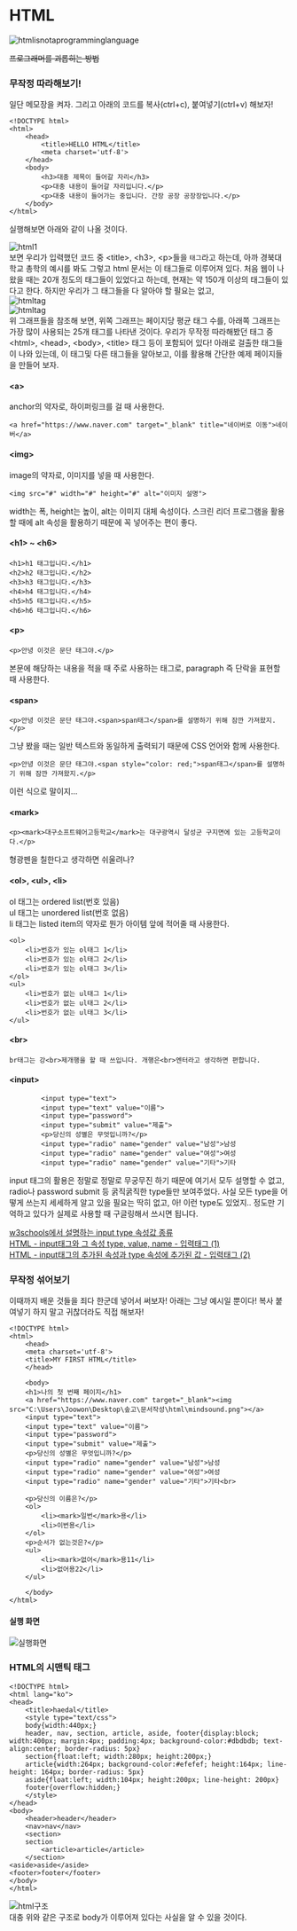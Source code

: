 # HTML
![htmlisnotaprogramminglanguage](../statics/html_is_not_a.jpg)

~~프로그래머를 괴롭히는 방법~~

### 무작정 따라해보기!
일단 메모장을 켜자. 그리고 아래의 코드를 복사(ctrl+c), 붙여넣기(ctrl+v) 해보자!
```
<!DOCTYPE html>
<html>
    <head>
        <title>HELLO HTML</title>
        <meta charset='utf-8'>
    </head>
    <body>
        <h3>대충 제목이 들어갈 자리</h3>
        <p>대충 내용이 들어갈 자리입니다.</p>
        <p>대충 내용이 들어가는 중입니다. 간장 공장 공장장입니다.</p>
    </body>
</html>
```
실행해보면 아래와 같이 나올 것이다.
 
![html1](../statics/classdata/html/html1.png)  
보면 우리가 입력했던 코드 중 &lt;title&gt;, &lt;h3&gt;, &lt;p&gt;들을 `태그`라고 하는데, 아까 경북대학교 총학의 예시를 봐도 그렇고 html 문서는 이 태그들로 이루어져 있다. 
처음 웹이 나왔을 때는 20개 정도의 태그들이 있었다고 하는데, 현재는 약 150개 이상의 태그들이 있다고 한다.
하지만 우리가 그 태그들을 다 알아야 할 필요는 없고,  
![htmltag](../statics/classdata/html/html_tag2.png)  
![htmltag](../statics/classdata/html/html_tag.png)  
위 그래프들을 참조해 보면, 위쪽 그래프는 페이지당 평균 태그 수를, 아래쪽 그래프는 가장 많이 사용되는 25개 태그를 나타낸 것이다. 우리가 무작정 따라해봤던 태그 중 &lt;html&gt;, &lt;head&gt;, &lt;body&gt;, &lt;title&gt; 태그 등이 포함되어 있다! 아래로 걸출한 태그들이 나와 있는데,
이 태그및 다른 태그들을 알아보고, 이를 활용해 간단한 예제 페이지들을 만들어 보자.

#### &lt;a&gt;
anchor의 약자로, 하이퍼링크를 걸 때 사용한다.
```
<a href="https://www.naver.com" target="_blank" title="네이버로 이동">네이버</a>
```

#### &lt;img&gt;
image의 약자로, 이미지를 넣을 때 사용한다.
```
<img src="#" width="#" height="#" alt="이미지 설명">
```
width는 폭, height는 높이, alt는 이미지 대체 속성이다. 스크린 리더 프로그램을 활용할 때에 alt 속성을 활용하기 때문에 꼭 넣어주는 편이 좋다.

#### &lt;h1&gt; ~ &lt;h6&gt;
```
<h1>h1 태그입니다.</h1>
<h2>h2 태그입니다.</h2>
<h3>h3 태그입니다.</h3>
<h4>h4 태그입니다.</h4>
<h5>h5 태그입니다.</h5>
<h6>h6 태그입니다.</h6>
```
#### &lt;p&gt;
```
<p>안녕 이것은 문단 태그야.</p>
```
본문에 해당하는 내용을 적을 때 주로 사용하는 태그로, paragraph 즉 단락을 표현할 때 사용한다.
#### &lt;span&gt;
```
<p>안녕 이것은 문단 태그야.<span>span태그</span>를 설명하기 위해 잠깐 가져왔지.</p>
```
그냥 봤을 때는 일반 텍스트와 동일하게 출력되기 때문에 CSS 언어와 함께 사용한다.
```
<p>안녕 이것은 문단 태그야.<span style="color: red;">span태그</span>를 설명하기 위해 잠깐 가져왔지.</p>
```
이런 식으로 말이지...
#### &lt;mark&gt;
```
<p><mark>대구소프트웨어고등학교</mark>는 대구광역시 달성군 구지면에 있는 고등학교이다.</p>
```
형광펜을 칠한다고 생각하면 쉬울려나?
#### &lt;ol&gt;, &lt;ul&gt;, &lt;li&gt;
ol 태그는 ordered list(번호 있음)  
ul 태그는 unordered list(번호 없음)  
li 태그는 listed item의 약자로 뭔가 아이템 앞에 적어줄 때 사용한다.
```
<ol>
    <li>번호가 있는 ol태그 1</li>
    <li>번호가 있는 ol태그 2</li>
    <li>번호가 있는 ol태그 3</li>
</ol>
<ul>
    <li>번호가 없는 ul태그 1</li>
    <li>번호가 없는 ul태그 2</li>
    <li>번호가 없는 ul태그 3</li>
</ul>
```

#### &lt;br&gt;
```
br태그는 강<br>제개행을 할 때 쓰입니다. 개행은<br>엔터라고 생각하면 편합니다.
```
#### &lt;input&gt;
```
        <input type="text">
        <input type="text" value="이름">
        <input type="password">
        <input type="submit" value="제출">
        <p>당신의 성별은 무엇입니까?</p>
        <input type="radio" name="gender" value="남성">남성
        <input type="radio" name="gender" value="여성">여성
        <input type="radio" name="gender" value="기타">기타
```
input 태그의 활용은 정말로 정말로 무궁무진 하기 때문에 여기서 모두 설명할 수 없고, radio나 password submit 등 굵직굵직한 type들만 보여주었다. 사실 모든 type을 어떻게 쓰는지 세세하게 알고 있을 필요는 딱히 없고,
아! 이런 type도 있었지.. 정도만 기억하고 있다가 실제로 사용할 때 구글링해서 쓰시면 됩니다.

[w3schools에서 설명하는 input type 속성값 종류](https://www.w3schools.com/html/html_form_input_types.asp)  
[HTML - input태그와 그 속성 type, value, name - 입력태그 (1)](https://yangbari.tistory.com/28)  
[HTML - input태그의 추가된 속성과 type 속성에 추가된 값 - 입력태그 (2)](https://yangbari.tistory.com/29)

### 무작정 섞어보기
이때까지 배운 것들을 죄다 한군데 넣어서 써보자! 아래는 그냥 예시일 뿐이다! 복사 붙여넣기 하지 말고 귀찮더라도 직접 해보자!
```
<!DOCTYPE html>
<html>
    <head>
    <meta charset='utf-8'>
    <title>MY FIRST HTML</title>
    </head>

    <body>
    <h1>나의 첫 번째 페이지</h1>
    <a href="https://www.naver.com" target="_blank"><img src="C:\Users\Joowon\Desktop\솦고\문서작성\html\mindsound.png"></a>
    <input type="text">
    <input type="text" value="이름">
    <input type="password">
    <input type="submit" value="제출">
    <p>당신의 성별은 무엇입니까?</p>
    <input type="radio" name="gender" value="남성">남성
    <input type="radio" name="gender" value="여성">여성
    <input type="radio" name="gender" value="기타">기타<br>
    
    <p>당신의 이름은?</p>
    <ol>
        <li><mark>일번</mark>용</li>
        <li>이번용</li>
    </ol>
    <p>순서가 없는것은?</p>
    <ul>
        <li><mark>없어</mark>용11</li>
        <li>없어용22</li>
    </ul>
    
    </body>
</html>
```

#### 실행 화면
![실행화면](../statics/classdata/html/html_example.png)

### HTML의 시맨틱 태그
```
<!DOCTYPE html>
<html lang="ko">
<head>
    <title>haedal</title>
    <style type="text/css">
    body{width:440px;}
    header, nav, section, article, aside, footer{display:block; width:400px; margin:4px; padding:4px; background-color:#dbdbdb; text-align:center; border-radius: 5px}
    section{float:left; width:280px; height:200px;}
    article{width:264px; background-color:#efefef; height:164px; line-height: 164px; border-radius: 5px}
    aside{float:left; width:104px; height:200px; line-height: 200px}
    footer{overflow:hidden;}
    </style>
</head>
<body>
    <header>header</header>
    <nav>nav</nav>
    <section>
    section
        <article>article</article>
    </section>
<aside>aside</aside>
<footer>footer</footer>
</body>
</html>
```
![html구조](../statics/classdata/html/html_structure.png)  
대충 위와 같은 구조로 body가 이루어져 있다는 사실을 알 수 있을 것이다.